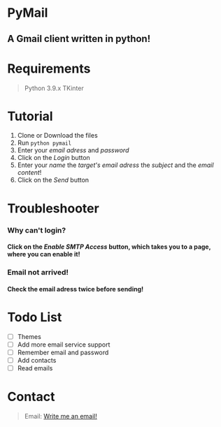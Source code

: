 # PyMail	
## A Gmail client written in python!

# Requirements
> Python 3.9.x
> TKinter

# Tutorial
1. Clone or Download the files
2. Run `python pymail`
3. Enter your *email adress* and *password*
4. Click on the *Login* button
5. Enter your *name* the *target's email adress* the *subject* and the *email content*!
6. Click on the *Send* button

# Troubleshooter
### Why can't login?
#### Click on the *Enable SMTP Access* button, which takes you to a page, where you can enable it!

### Email not arrived!
#### Check the email adress twice before sending!

# Todo List
- [ ] Themes
- [ ] Add more email service support
- [ ] Remember email and password
- [ ] Add contacts
- [ ] Read emails

# Contact
> Email: [Write me an email!](mailto:hbazsi024@gmail.com) 